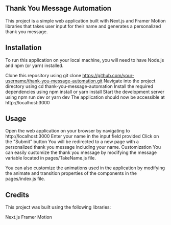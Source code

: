 ## **Thank You Message Automation**
This project is a simple web application built with Next.js and Framer Motion libraries that takes user input for their name and generates a personalized thank you message.

## **Installation**
To run this application on your local machine, you will need to have Node.js and npm (or yarn) installed.

Clone this repository using git clone https://github.com/your-username/thank-you-message-automation.git
Navigate into the project directory using cd thank-you-message-automation
Install the required dependencies using npm install or yarn install
Start the development server using npm run dev or yarn dev
The application should now be accessible at http://localhost:3000

## **Usage**
Open the web application on your browser by navigating to http://localhost:3000
Enter your name in the input field provided
Click on the "Submit" button
You will be redirected to a new page with a personalized thank you message including your name.
Customization
You can easily customize the thank you message by modifying the message variable located in pages/TakeName.js file.

You can also customize the animations used in the application by modifying the animate and transition properties of the components in the pages/index.js file.

## **Credits**
This project was built using the following libraries:

Next.js
Framer Motion

